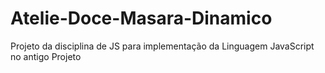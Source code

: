 # Atelie-Doce-Masara-Dinamico
Projeto da disciplina de JS para implementação da Linguagem JavaScript no antigo Projeto
